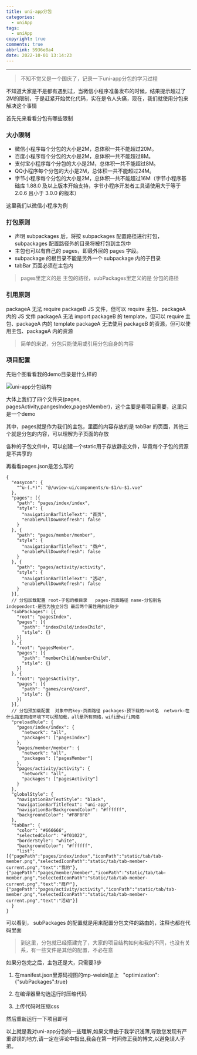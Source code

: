 ```yaml
---
title: uni-app分包
categories:
  - uniApp
tags:
  - uniApp
copyright: true
comments: true
abbrlink: 5936e8a4
date: 2022-10-01 13:14:23
---
```


<hr style='filter:progid:DXImageTransform.Microsoft.Glow(color=#FF0000,strength=10)' color='#FF0000' size='1' />

> 不知不觉又是一个国庆了，记录一下uni-app分包的学习过程

<!--more-->

不知道大家是不是都有遇到过，当微信小程序准备发布的时候，结果提示超过了2M的限制，于是赶紧开始优化代码，实在是令人头痛，现在，我们就使用分包来解决这个事情

首先先来看看分包有哪些限制

### 大小限制

* 微信小程序每个分包的大小是2M，总体积一共不能超过20M。
* 百度小程序每个分包的大小是2M，总体积一共不能超过8M。
* 支付宝小程序每个分包的大小是2M，总体积一共不能超过8M。
* QQ小程序每个分包的大小是2M，总体积一共不能超过24M。
* 字节小程序每个分包的大小是2M，总体积一共不能超过16M（字节小程序基础库 1.88.0 及以上版本开始支持，字节小程序开发者工具请使用大于等于 2.0.6 且小于 3.0.0 的版本）

这里我们以微信小程序为例

### 打包原则

* 声明 subpackages 后，将按 subpackages 配置路径进行打包，subpackages 配置路径外的目录将被打包到主包中
* 主包也可以有自己的 pages，即最外层的 pages 字段。
* subpackage 的根目录不能是另外一个 subpackage 内的子目录
* tabBar 页面必须在主包内

> pages里定义的是 主包的路径，subPackages里定义的是 分包的路径

### 引用原则

packageA 无法 require packageB JS 文件，但可以 require 主包、packageA 内的 JS 文件
packageA 无法 import packageB 的 template，但可以 require 主包、packageA 内的 template
packageA 无法使用 packageB 的资源，但可以使用主包、packageA 内的资源

> 简单的来说，分包只能使用或引用分包自身的内容

### 项目配置 

先贴个图看看我的demo目录是什么样的 

![uni-app分包结构](https://csblogimage.oss-cn-hangzhou.aliyuncs.com/160-%E5%88%86%E5%8C%85%E6%A8%A1%E6%9D%BF.png?x-oss-process=image/watermark,type_d3F5LXplbmhlaQ,size_16,text_Qnku6ZmI5YWI55Sf55qE5bCP5YmN56uv,color_FFFFFF,shadow_50,t_100,g_se,x_10,y_10)

大体上我们了四个文件夹(pages, pagesActivity,pangesIndex,pagesMember)，这个主要是看项目需要，这里只是一个demo

其中，pages就是作为我们的主包，里面的内容存放的是 tabBar 的页面，其他三个就是分包的内容，可以理解为子页面的存放

各种的子包文件中，可以创建一个static用于存放静态文件，毕竟每个子包的资源是不共享的

再看看pages.json是怎么写的

```
{
  "easycom": {
    "^u-(.*)": "@/uview-ui/components/u-$1/u-$1.vue"
  },
  "pages": [{
    "path": "pages/index/index",
    "style": {
      "navigationBarTitleText": "首页",
      "enablePullDownRefresh": false
    }
  }, {
    "path": "pages/member/member",
    "style": {
      "navigationBarTitleText": "商户",
      "enablePullDownRefresh": false
    }
  }, {
    "path": "pages/activity/activity",
    "style": {
      "navigationBarTitleText": "活动",
      "enablePullDownRefresh": false
    }
  }],
  // 分包加载配置 root-子包的根目录   pages-页面路径 name-分包别名 independent-是否为独立分包 最后两个属性用的比较少
  "subPackages": [{
    "root": "pagesIndex",
    "pages": [{
      "path": "indexChild/indexChild",
      "style": {}
    }]
  }, {
    "root": "pagesMember",
    "pages": [{
      "path": "memberChild/memberChild",
      "style": {}
    }]
  }, {
    "root": "pagesActivity",
    "pages": [{
      "path": "games/card/card",
      "style": {}
    }]
  }],
  // 分包预加载配置  对象中的key-页面路径 packages-预下载的root名  network-在什么指定网络环境下可以预加载，all是所有网络，wifi是wifi网络
  "preloadRule": {
    "pages/index/index": {
      "network": "all",
      "packages": ["pagesIndex"]
    },
    "pages/member/member": {
      "network": "all",
      "packages": ["pagesMember"]
    },
    "pages/activity/activity": {
      "network": "all",
      "packages": ["pagesActivity"]
    }
  },
  "globalStyle": {
    "navigationBarTextStyle": "black",
    "navigationBarTitleText": "uni-app",
    "navigationBarBackgroundColor": "#ffffff",
    "backgroundColor": "#F8F8F8"
  },
  "tabBar": {
    "color": "#666666",
    "selectedColor": "#f01022",
    "borderStyle": "white",
    "backgroundColor": "#ffffff",
    "list": [{"pagePath":"pages/index/index","iconPath":"static/tab/tab-member.png","selectedIconPath":"static/tab/tab-member-current.png","text":"我的"},{"pagePath":"pages/member/member","iconPath":"static/tab/tab-member.png","selectedIconPath":"static/tab/tab-member-current.png","text":"商户"},{"pagePath":"pages/activity/activity","iconPath":"static/tab/tab-member.png","selectedIconPath":"static/tab/tab-member-current.png","text":"活动"}]
  }
}

```

可以看到， subPackages 的配置就是用来配置分包文件的路由的，注释也都在代码里面

> 到这里，分包就已经搭建完了，大家的项目结构如何和我的不同，也没有关系，有一些文件是其他的配置，不必在意

如果分包完之后，主包还是大，只需要3步

1. 在manifest.json里源码视图的mp-weixin加上   "optimization":{"subPackages":true}

2. 在编译器里勾选运行时压缩代码

3. 上传代码时压缩css

然后重新运行一下项目即可

以上就是我对uni-app分包的一些理解,如果文章由于我学识浅薄,导致您发现有严重谬误的地方,请一定在评论中指出,我会在第一时间修正我的博文,以避免误人子弟。

